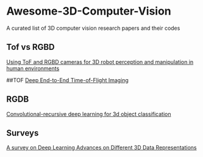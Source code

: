 # Awesome-3D-Computer-Vision
A curated list of 3D computer vision research papers and their codes


## Tof vs RGBD
[Using ToF and RGBD cameras for 3D robot perception and manipulation in human environments](https://www.researchgate.net/publication/271621262_Using_ToF_and_RGBD_cameras_for_3D_robot_perception_and_manipulation_in_human_environments)


##TOF 
[Deep End-to-End Time-of-Flight Imaging](http://openaccess.thecvf.com/content_cvpr_2018/papers/Su_Deep_End-to-End_Time-of-Flight_CVPR_2018_paper.pdf)

## RGDB
[Convolutional-recursive deep learning for 3d object classification](http://papers.nips.cc/paper/4773-convolutional-recursive-deep-learning-for-3d-object-classification.pdf)


## Surveys
[A survey on Deep Learning Advances on Different 3D Data Representations](https://arxiv.org/pdf/1808.01462.pdf)
